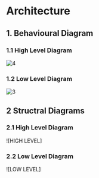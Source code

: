 
# Architecture

## 1. Behavioural Diagram

### 1.1 High Level Diagram

![4](https://user-images.githubusercontent.com/46949702/157837592-a2a2ccb4-a6a8-4276-bd56-110163832385.png)

### 1.2 Low Level Diagram

![3](https://user-images.githubusercontent.com/46949702/157837012-f108ae60-3b83-474a-baac-4cc05c15542f.png)

## 2 Structral Diagrams

### 2.1 High Level Diagram

![HIGH LEVEL]

### 2.2 Low Level Diagram

![LOW LEVEL]



